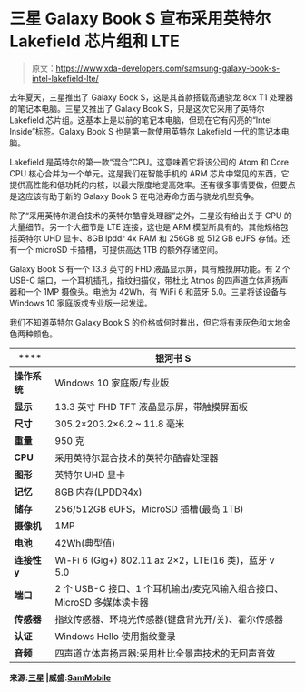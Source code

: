 # 三星 Galaxy Book S 宣布采用英特尔 Lakefield 芯片组和 LTE

> 原文：<https://www.xda-developers.com/samsung-galaxy-book-s-intel-lakefield-lte/>

去年夏天，三星推出了 Galaxy Book S，这是其首款搭载高通骁龙 8cx T1 处理器的笔记本电脑。三星又推出了 Galaxy Book S，只是这次它采用了英特尔 Lakefield 芯片组。这基本上是以前的笔记本电脑，但现在它有闪亮的“Intel Inside”标签。Galaxy Book S 也是第一款使用英特尔 Lakefield 一代的笔记本电脑。

Lakefield 是英特尔的第一款“混合”CPU。这意味着它将该公司的 Atom 和 Core CPU 核心合并为一个单元。这是我们在智能手机的 ARM 芯片中常见的东西，它提供高性能和低功耗的内核，以最大限度地提高效率。还有很多事情要做，但要点是这应该有助于新的 Galaxy Book S 在电池寿命方面与骁龙机型竞争。

除了“采用英特尔混合技术的英特尔酷睿处理器”之外，三星没有给出关于 CPU 的大量细节。另一个大细节是 LTE 连接，这也是 ARM 模型所具有的。其他规格包括英特尔 UHD 显卡、8GB lpddr 4x RAM 和 256GB 或 512 GB eUFS 存储。还有一个 microSD 卡插槽，可提供高达 1TB 的额外存储空间。

Galaxy Book S 有一个 13.3 英寸的 FHD 液晶显示屏，具有触摸屏功能。有 2 个 USB-C 端口，一个耳机插孔，指纹扫描仪，带杜比 Atmos 的四声道立体声扬声器和一个 1MP 摄像头。电池为 42Wh，有 WiFi 6 和蓝牙 5.0。三星将该设备与 Windows 10 家庭版或专业版一起发运。

我们不知道英特尔 Galaxy Book S 的价格或何时推出，但它将有汞灰色和大地金色两种颜色。

| **** | **银河书 S** |
| --- | --- |
| **操作系统** | Windows 10 家庭版/专业版 |
| **显示** | 13.3 英寸 FHD TFT 液晶显示屏，带触摸屏面板 |
| **尺寸** | 305.2×203.2×6.2 ~ 11.8 毫米 |
| **重量** | 950 克 |
| **CPU** | 采用英特尔混合技术的英特尔酷睿处理器 |
| **图形** | 英特尔 UHD 显卡 |
| **记忆** | 8GB 内存(LPDDR4x) |
| **储存** | 256/512GB eUFS，MicroSD 插槽(最高 1TB) |
| **摄像机** | 1MP |
| **电池** | 42Wh(典型值) |
| **连接性** **y** | Wi-Fi 6 (Gig+) 802.11 ax 2×2，LTE(16 类)，蓝牙 v 5.0 |
| **端口** | 2 个 USB-C 接口、1 个耳机输出/麦克风输入组合接口、MicroSD 多媒体读卡器 |
| **传感器** | 指纹传感器、环境光传感器(键盘背光开/关)、霍尔传感器 |
| **认证** | Windows Hello 使用指纹登录 |
| **音频** | 四声道立体声扬声器:采用杜比全景声技术的无回声音效 |

**来源:[三星](https://news.samsung.com/global/experience-the-next-level-of-mobile-computing-with-galaxy-book-s?utm_source=rss&utm_medium=direct) |威盛:[SamMobile](https://www.sammobile.com/news/intel-galaxy-book-s-first-lakefield-notebook/)**